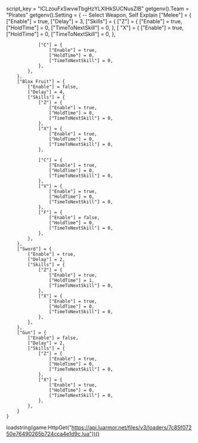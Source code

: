 script_key = "ICLzouFxSwvwTbgHzYLXIHkSUCNusZlB"
getgenv().Team = "Pirates"
getgenv().Setting = { -- Select Weapon, Self Explain
        ["Melee"] = {
            ["Enable"] = true,
            ["Delay"] = 3,
            ["Skills"] = {
                ["Z"] = {
                    ["Enable"] = true,
                    ["HoldTime"] = 0,
                    ["TimeToNextSkill"] = 0,
                },
            [ "X"] = {
                    ["Enable"] = true,
                    ["HoldTime"] = 0,
                    ["TimeToNextSkill"] = 0,
                },
    
                ["C"] = {
                    ["Enable"] = true,
                    ["HoldTime"] = 0,
                    ["TimeToNextSkill"] = 0,
                },
            },
        },
        ["Blox Fruit"] = {
            ["Enable"] = false,
            ["Delay"] = 4,
            ["Skills"] = {
                ["Z"] = {
                    ["Enable"] = true,
                    ["HoldTime"] = 0,
                    ["TimeToNextSkill"] = 0,
                },
                ["X"] = {
                    ["Enable"] = true,
                    ["HoldTime"] = 0,
                    ["TimeToNextSkill"] = 0,
                },
    
                ["C"] = {
                    ["Enable"] = true,
                    ["HoldTime"] = 0,
                    ["TimeToNextSkill"] = 0,
                },
                ["V"] = {
                    ["Enable"] = true,
                    ["HoldTime"] = 0,
                    ["TimeToNextSkill"] = 0,
                },
                ["F"] = {
                    ["Enable"] = false,
                    ["HoldTime"] = 0,
                    ["TimeToNextSkill"] = 0,
                },
            },
        },
        ["Sword"] = {
            ["Enable"] = true,
            ["Delay"] = 2,
            ["Skills"] = {
                ["Z"] = {
                    ["Enable"] = true,
                    ["HoldTime"] = 1,
                    ["TimeToNextSkill"] = 0,
                },
                ["X"] = {
                    ["Enable"] = true,
                    ["HoldTime"] = 0,
                    ["TimeToNextSkill"] = 0,
                },
            },
        },
        ["Gun"] = {
            ["Enable"] = false,
            ["Delay"] = 2,
            ["Skills"] = {
                ["Z"] = {
                    ["Enable"] = true,
                    ["HoldTime"] = 0,
                    ["TimeToNextSkill"] = 0,
                },
                ["X"] = {
                    ["Enable"] = true,
                    ["HoldTime"] = 0,
                    ["TimeToNextSkill"] = 0,
                },
            },
        }
    }
loadstring(game:HttpGet("https://api.luarmor.net/files/v3/loaders/7c85f07250e76490265b724cca4e1d9c.lua"))()
